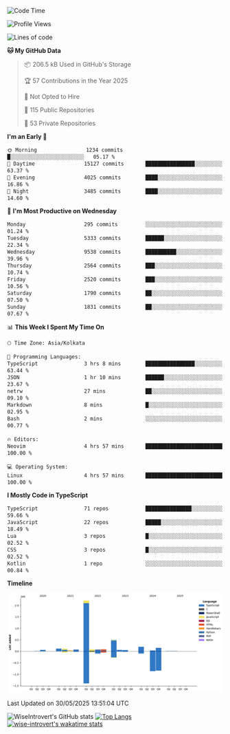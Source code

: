 <!--START_SECTION:waka-->
![Code Time](http://img.shields.io/badge/Code%20Time-2%2C340%20hrs%2043%20mins-blue)

![Profile Views](http://img.shields.io/badge/Profile%20Views-0-blue)

![Lines of code](https://img.shields.io/badge/From%20Hello%20World%20I%27ve%20Written-3.8%20million%20lines%20of%20code-blue)

**🐱 My GitHub Data** 

> 📦 206.5 kB Used in GitHub's Storage 
 > 
> 🏆 57 Contributions in the Year 2025
 > 
> 🚫 Not Opted to Hire
 > 
> 📜 115 Public Repositories 
 > 
> 🔑 53 Private Repositories 
 > 
**I'm an Early 🐤** 

```text
🌞 Morning                1234 commits        █░░░░░░░░░░░░░░░░░░░░░░░░   05.17 % 
🌆 Daytime                15127 commits       ████████████████░░░░░░░░░   63.37 % 
🌃 Evening                4025 commits        ████░░░░░░░░░░░░░░░░░░░░░   16.86 % 
🌙 Night                  3485 commits        ████░░░░░░░░░░░░░░░░░░░░░   14.60 % 
```
📅 **I'm Most Productive on Wednesday** 

```text
Monday                   295 commits         ░░░░░░░░░░░░░░░░░░░░░░░░░   01.24 % 
Tuesday                  5333 commits        ██████░░░░░░░░░░░░░░░░░░░   22.34 % 
Wednesday                9538 commits        ██████████░░░░░░░░░░░░░░░   39.96 % 
Thursday                 2564 commits        ███░░░░░░░░░░░░░░░░░░░░░░   10.74 % 
Friday                   2520 commits        ███░░░░░░░░░░░░░░░░░░░░░░   10.56 % 
Saturday                 1790 commits        ██░░░░░░░░░░░░░░░░░░░░░░░   07.50 % 
Sunday                   1831 commits        ██░░░░░░░░░░░░░░░░░░░░░░░   07.67 % 
```


📊 **This Week I Spent My Time On** 

```text
🕑︎ Time Zone: Asia/Kolkata

💬 Programming Languages: 
TypeScript               3 hrs 8 mins        ████████████████░░░░░░░░░   63.44 % 
JSON                     1 hr 10 mins        ██████░░░░░░░░░░░░░░░░░░░   23.67 % 
netrw                    27 mins             ██░░░░░░░░░░░░░░░░░░░░░░░   09.10 % 
Markdown                 8 mins              █░░░░░░░░░░░░░░░░░░░░░░░░   02.95 % 
Bash                     2 mins              ░░░░░░░░░░░░░░░░░░░░░░░░░   00.77 % 

🔥 Editors: 
Neovim                   4 hrs 57 mins       █████████████████████████   100.00 % 

💻 Operating System: 
Linux                    4 hrs 57 mins       █████████████████████████   100.00 % 
```

**I Mostly Code in TypeScript** 

```text
TypeScript               71 repos            ███████████████░░░░░░░░░░   59.66 % 
JavaScript               22 repos            █████░░░░░░░░░░░░░░░░░░░░   18.49 % 
Lua                      3 repos             █░░░░░░░░░░░░░░░░░░░░░░░░   02.52 % 
CSS                      3 repos             █░░░░░░░░░░░░░░░░░░░░░░░░   02.52 % 
Kotlin                   1 repo              ░░░░░░░░░░░░░░░░░░░░░░░░░   00.84 % 
```



**Timeline**

![Lines of Code chart](https://raw.githubusercontent.com/wise-introvert/wise-introvert/master/assets/bar_graph.png)


 Last Updated on 30/05/2025 13:51:04 UTC
<!--END_SECTION:waka-->

![WiseIntrovert's GitHub stats](https://github-readme-stats.vercel.app/api?username=wise-introvert&count_private=true&show_icons=true)
[![Top Langs](https://github-readme-stats.vercel.app/api/top-langs/?username=wise-introvert&langs_count=10)](https://github.com/anuraghazra/github-readme-stats)
[![wise-introvert's wakatime stats](https://github-readme-stats.vercel.app/api/wakatime?username=wiseintrovert)](https://github.com/anuraghazra/github-readme-stats)
